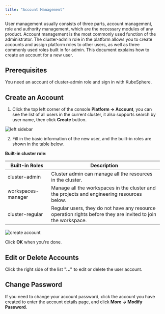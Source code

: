 ```yaml
---
title: "Account Management"
---
```


User management usually consists of three parts, account management, role and authority management, which are the necessary modules of any product. Account management is the most commonly used function of the administrator. The cluster-admin role in the platform allows you to create accounts and assign platform roles to other users, as well as three commonly used roles built in for admin. This document explains how to create an account for a new user.


## Prerequisites


You need an account of cluster-admin role and sign in with KubeSphere.


## Create an Account


1. Click the top left corner of the console **Platform → Account**, you can see the list of all users in the current cluster, it also supports search by user name, then click **Create** button.

![left sidebar](/left-sidebar-account.png)


2. Fill in the basic information of the new user, and the built-in roles are shown in the table below.

**Built-in cluster role:**

|Built-in Roles|Description|
|---|---|
|cluster-admin |Cluster admin can manage all the resources in the cluster. |
|workspaces-manager| Manage all the workspaces in the cluster and the projects and engineering resources below. |
|cluster-regular| Regular users, they do not have any resource operation rights before they are invited to join the workspace. |

![create account](/create-account.png)

Click **OK** when you're done.

## Edit or Delete Accounts

Click the right side of the list **"..."** to edit or delete the user account.

## Change Password

If you need to change your account password, click the account you have created to enter the account details page, and click **More → Modify Password**.
